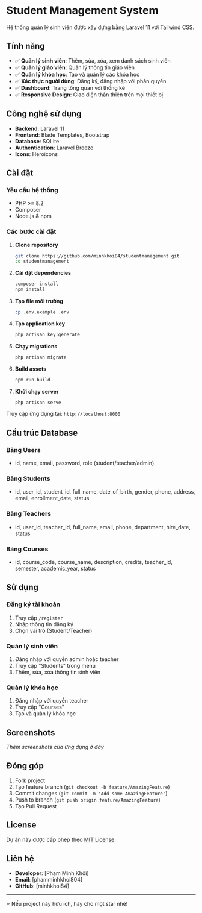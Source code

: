 # Student Management System

Hệ thống quản lý sinh viên được xây dựng bằng Laravel 11 với Tailwind CSS.

## Tính năng

- ✅ **Quản lý sinh viên**: Thêm, sửa, xóa, xem danh sách sinh viên
- ✅ **Quản lý giáo viên**: Quản lý thông tin giáo viên
- ✅ **Quản lý khóa học**: Tạo và quản lý các khóa học
- ✅ **Xác thực người dùng**: Đăng ký, đăng nhập với phân quyền
- ✅ **Dashboard**: Trang tổng quan với thống kê
- ✅ **Responsive Design**: Giao diện thân thiện trên mọi thiết bị

## Công nghệ sử dụng

- **Backend**: Laravel 11
- **Frontend**: Blade Templates, Bootstrap
- **Database**: SQLite
- **Authentication**: Laravel Breeze
- **Icons**: Heroicons

## Cài đặt

### Yêu cầu hệ thống
- PHP >= 8.2
- Composer
- Node.js & npm

### Các bước cài đặt

1. **Clone repository**
   ```bash
   git clone https://github.com/minhkhoi84/studentmanagement.git
   cd studentmanagement
   ```

2. **Cài đặt dependencies**
   ```bash
   composer install
   npm install
   ```

3. **Tạo file môi trường**
   ```bash
   cp .env.example .env
   ```

4. **Tạo application key**
   ```bash
   php artisan key:generate
   ```

5. **Chạy migrations**
   ```bash
   php artisan migrate
   ```

6. **Build assets**
   ```bash
   npm run build
   ```

7. **Khởi chạy server**
   ```bash
   php artisan serve
   ```

Truy cập ứng dụng tại: `http://localhost:8000`

## Cấu trúc Database

### Bảng Users
- id, name, email, password, role (student/teacher/admin)

### Bảng Students
- id, user_id, student_id, full_name, date_of_birth, gender, phone, address, email, enrollment_date, status

### Bảng Teachers
- id, user_id, teacher_id, full_name, email, phone, department, hire_date, status

### Bảng Courses
- id, course_code, course_name, description, credits, teacher_id, semester, academic_year, status

## Sử dụng

### Đăng ký tài khoản
1. Truy cập `/register`
2. Nhập thông tin đăng ký
3. Chọn vai trò (Student/Teacher)

### Quản lý sinh viên
1. Đăng nhập với quyền admin hoặc teacher
2. Truy cập "Students" trong menu
3. Thêm, sửa, xóa thông tin sinh viên

### Quản lý khóa học
1. Đăng nhập với quyền teacher
2. Truy cập "Courses" 
3. Tạo và quản lý khóa học

## Screenshots

*Thêm screenshots của ứng dụng ở đây*

## Đóng góp

1. Fork project
2. Tạo feature branch (`git checkout -b feature/AmazingFeature`)
3. Commit changes (`git commit -m 'Add some AmazingFeature'`)
4. Push to branch (`git push origin feature/AmazingFeature`)
5. Tạo Pull Request

## License

Dự án này được cấp phép theo [MIT License](https://opensource.org/licenses/MIT).

## Liên hệ

- **Developer**: [Phạm Minh Khôi]
- **Email**: [phamminhkhoi804]
- **GitHub**: [minhkhoi84]

---

⭐ Nếu project này hữu ích, hãy cho một star nhé!
